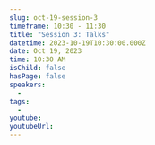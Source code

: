```yaml
---
slug: oct-19-session-3
timeframe: 10:30 - 11:30
title: "Session 3: Talks"
datetime: 2023-10-19T10:30:00.000Z
date: Oct 19, 2023
time: 10:30 AM
isChild: false
hasPage: false
speakers:
  -
tags:
  -
youtube:
youtubeUrl:
---
```

